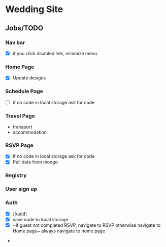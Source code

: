 # Wedding Site

## Jobs/TODO

### Nav bar

- [x] if you click disabled link, minimize menu

### Home Page

- [x] Update designs

### Schedule Page

- [ ] if no code in local storage ask for code

### Travel Page

- transport
- accommodation

### RSVP Page

- [x] if no code in local storage ask for code
- [x] Pull data from mongo

### Registry

### User sign up

### Auth

- [x] /[uuid]
- [x] save code to local storage
- [x] ~if guest not completed RSVP, navigate to RSVP otherwise navigate to Home page~ always navigate to home page
-
